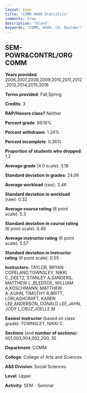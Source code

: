 ```yaml
---
layout: page
title: "COMM 4600 Statistics"
comments: true
description: "blank"
keywords: "COMM, 4600, CU, Boulder"
--- 
```

<head>
<script src="https://ajax.googleapis.com/ajax/libs/jquery/2.1.3/jquery.min.js"></script>
<script src="https://dl.dropboxusercontent.com/s/pc42nxpaw1ea4o9/highcharts.js?dl=0"></script>
<!-- <script src="../assets/js/highcharts.js"></script> -->
<style type="text/css">@font-face {
	font-family: "Bebas Neue";
	src: url(https://www.filehosting.org/file/details/544349/BebasNeue%20Regular.otf) format("opentype");
	}
	h1.Bebas { 
		font-family: "Bebas Neue", Verdana, Tahoma;
	}
</style>
</head>
<body>
	<div id="container" style="float: right; width: 45%; height: 88%; margin-left: 2.5%; margin-right: 2.5%;"></div>
	<script language="JavaScript">
		$(document).ready(function() {
		var chart = {type: 'column'};
		var title = {text: 'Grade Distribution'};
		var xAxis = {categories: ['A','B','C','D','F'],crosshair: true};
		var yAxis = {min: 0,title: {text: 'Percentage'}};
		var tooltip = {headerFormat: '<center><b><span style="font-size:20px">{point.key}</span></b></center>',
		               pointFormat: '<td style="padding:0"><b>{point.y:.1f}%</b></td>',
		               footerFormat: '</table>',shared: true,useHTML: true};
		var plotOptions = {column: {pointPadding: 0.0,borderWidth: 0}};  
		var credits = {enabled: false};var series= [{name: 'Percent',data: [36.38,53.0,8.04,1.23,1.23,]}];
		var json = {};
		json.chart = chart;
		json.title = title;
		json.tooltip = tooltip;
		json.xAxis = xAxis;
		json.yAxis = yAxis;  
		json.series = series;
		json.plotOptions = plotOptions;  
		json.credits = credits;
		$('#container').highcharts(json);
	});
	</script>
</body>
			   
## SEM-POWR&CONTRL/ORG COMM

**Years provided**: 2006,2007,2008,2009,2010,2011,2012,2013,2014,2015,2016

**Terms provided**: Fall,Spring

**Credits**: 3

**RAP/Honors class?** Neither

**Percent grade**: 99.16%

**Percent withdrawn**: 1.24%

**Percent incomplete**: 0.36%

**Proportion of students who dropped**: 1.2

**Average grade** (4.0 scale): 3.18

**Standard deviation in grades**: 24.06

**Average workload** (raw): 2.46

**Standard deviation in workload** (raw): 0.32

**Average course rating** (6 point scale): 5.3

**Standard deviation in course rating** (6 point scale): 0.49

**Average instructor rating** (6 point scale): 5.57

**Standard deviation in instructor rating** (6 point scale): 0.55

**Instructors**: TAYLOR, BRYAN COPELAND,TOWNSLEY, NIKKI C.,DEETZ, STANLEY A,SANDERS, MATTHEW L.,BLEDSOE, WILLIAM A,KOSCHMANN, MATTHEW A.,KUHN, TIMOTHY R,BRITT, LORI,ASHCRAFT, KAREN LEE,ANDERSON, DONALD LEE,JAHN, JODY L,CRUZ,JOELLE M

**Easiest instructor** (based on class grade): TOWNSLEY, NIKKI C.

**Sections** (and **number of sections**): 001,003,004,002,200, 35

**Department**: COMM

**College**: College of Arts and Sciences

**A&S Division**: Social Sciences

**Level**: Upper

**Activity**: SEM - Seminar